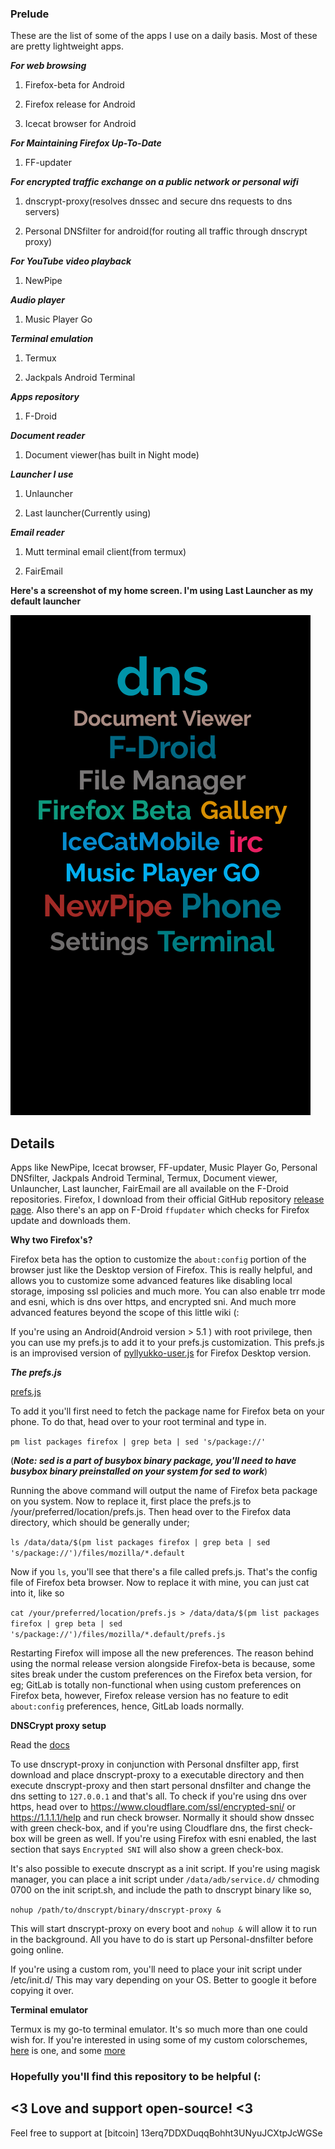 ### Prelude

These are the list of some of the apps I use on a daily basis. Most of these are pretty lightweight apps.

***For web browsing***

1. Firefox-beta for Android

2. Firefox release for Android

3. Icecat browser for Android

***For Maintaining Firefox Up-To-Date***

1. FF-updater

***For encrypted traffic exchange on a public network or personal wifi***

1. dnscrypt-proxy(resolves dnssec and secure dns requests to dns servers)

2. Personal DNSfilter for android(for routing all traffic through dnscrypt proxy)

***For YouTube video playback***

1. NewPipe

***Audio player***

1. Music Player Go

***Terminal emulation***

1. Termux

2. Jackpals Android Terminal

***Apps repository***

1. F-Droid

***Document reader***

1. Document viewer(has built in Night mode)

***Launcher I use***

1. Unlauncher

2. Last launcher(Currently using)

***Email reader***

1. Mutt terminal email client(from termux)

2. FairEmail

**Here's a screenshot of my home screen. I'm using Last Launcher as my default launcher**

![screenshot](home.png)

## Details

Apps like NewPipe, Icecat browser, FF-updater, Music Player Go, Personal DNSfilter, Jackpals Android Terminal, Termux, Document viewer, Unlauncher, Last launcher, FairEmail are all available on the F-Droid repositories. Firefox, I download from their official GitHub repository [release page](https://github.com/mozilla-mobile/fenix/releases). Also there's an app on F-Droid `ffupdater` which checks for Firefox update and downloads them.

**Why two Firefox's?**

Firefox beta has the option to customize the `about:config` portion of the browser just like the Desktop version of Firefox. This is really helpful, and allows you to customize some advanced features like disabling local storage, imposing ssl policies and much more. You can also enable trr mode and esni, which is dns over https, and encrypted sni. And much more advanced features beyond the scope of this little wiki (:

If you're using an Android(Android version > 5.1 ) with root privilege, then you can use my prefs.js to add it to your prefs.js customization. This prefs.js is an improvised version of [pyllyukko-user.js](https://github.com/pyllyukko/user.js) for Firefox Desktop version. 

***The prefs.js***

[prefs.js](https://github.com/samiuljoy/android-recommendations/prefs.js)

To add it you'll first need to fetch the package name for Firefox beta on your phone. To do that, head over to your root terminal and type in. 

`pm list packages firefox | grep beta | sed 's/package://'`

(***Note: sed is a part of busybox binary package, you'll need to have busybox binary preinstalled on your system for sed to work***)

Running the above command will output the name of Firefox beta package on you system. Now to replace it, first place the prefs.js to /your/preferred/location/prefs.js. Then head over to the Firefox data directory, which should be generally under;

`ls /data/data/$(pm list packages firefox | grep beta | sed 's/package://')/files/mozilla/*.default`

Now if you `ls`, you'll see that there's a file called prefs.js. That's the config file of Firefox beta browser. Now to replace it with mine, you can just cat into it, like so 

`cat /your/preferred/location/prefs.js > /data/data/$(pm list packages firefox | grep beta | sed 's/package://')/files/mozilla/*.default/prefs.js`

Restarting Firefox will impose all the new preferences. The reason behind using the normal release version alongside Firefox-beta is because, some sites break under the custom preferences on the Firefox beta version, for eg; GitLab is totally non-functional when using custom preferences on Firefox beta, however, Firefox release version has no feature to edit `about:config` preferences, hence, GitLab loads normally.

**DNSCrypt proxy setup**

Read the [docs](https://github.com/DNSCrypt/dnscrypt-proxy)

To use dnscrypt-proxy in conjunction with Personal dnsfilter app, first download and place dnscrypt-proxy to a executable directory and then execute dnscrypt-proxy and then start personal dnsfilter and change the dns setting to `127.0.0.1` and that's all. To check if you're using dns over https, head over to https://www.cloudflare.com/ssl/encrypted-sni/ or https://1.1.1.1/help and run check browser. Normally it should show dnssec with green check-box, and if you're using Cloudflare dns, the first check-box will be green as well. If you're using Firefox with esni enabled, the last section that says `Encrypted SNI` will also show a green check-box.

It's also possible to execute dnscrypt as a init script. If you're using magisk manager, you can place a init script under `/data/adb/service.d/` chmoding 0700 on the init script.sh, and include the path to dnscrypt binary like so,

`nohup /path/to/dnscrypt/binary/dnscrypt-proxy &`

This will start dnscrypt-proxy on every boot and `nohup &` will allow it to run in the background. All you have to do is start up Personal-dnsfilter before going online.

If you're using a custom rom, you'll need to place your init script under /etc/init.d/ This may vary depending on your OS. Better to google it before copying it over.

**Terminal emulator**

Termux is my go-to terminal emulator. It's so much more than one could wish for. If you're interested in using some of my custom colorschemes, [here](https://github.com/samiuljoy/termux-dark-scheme) is one, and some [more](https://github.com/samiuljoy/customization-for-termux-shell)


### Hopefully you'll find this repository to be helpful (:

## <3 Love and support open-source! <3

Feel free to support at [bitcoin] 13erq7DDXDuqqBohht3UNyuJCXtpJcWGSe

